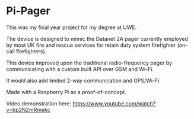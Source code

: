 # Pi-Pager

This was my final year project for my degree at UWE.

The device is designed to mimic the Datanet 2A pager currently employed by most UK fire and rescue services for retain duty system firefighter (on-call firefighters).

This device improved upon the traditional radio-frequency pager by communicating with a custom built API over GSM and Wi-Fi.

It would also add limited 2-way communication and GPS/Wi-Fi.

Made with a Raspberry Pi as a proof-of-concept.

Video demonstration here:
https://www.youtube.com/watch?v=bp2NZmRmekc
